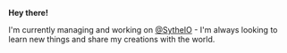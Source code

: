 **Hey there!**

I'm currently managing and working on [@SytheIO](https://twitter.com/SytheIO) - I'm always looking to learn new things and share my creations with the world.
